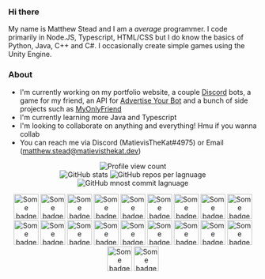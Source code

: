 ### Hi there

My name is Matthew Stead and I am a _average_ programmer. I code primarily in Node.JS, Typescript, HTML/CSS but I do know the basics of Python, Java, C++ and C#. I occasionally create simple games using the Unity Engine.

### About
- I'm currently working on my portfolio website, a couple [Discord](https://discord.com) bots, a game for my friend, an API for [Advertise Your Bot](https://ayblisting.com) and a bunch of side projects such as [MyOnlyFriend](https://github.com/MatievisTheKat/VirtualFriend)
- I'm currently learning more Java and Typescript
- I'm looking to collaborate on anything and everything! Hmu if you wanna collab
- You can reach me via Discord (MatievisTheKat#4975) or Email (matthew.stead@matievisthekat.dev)

<p align="center">
  <img src="https://komarev.com/ghpvc/?username=MatievisTheKat" alt="Profile view count" />
  <br />
  <img src="https://raw.githubusercontent.com/MatievisTheKat/MatievisTheKat/master/profile-summary-card-output/monokai/0-profile-details.svg" alt="GitHub stats" />
  <img src="https://raw.githubusercontent.com/MatievisTheKat/MatievisTheKat/master/profile-summary-card-output/monokai/1-repos-per-language.svg" alt="GitHub repos per lagnuage" />
  <img src="https://raw.githubusercontent.com/MatievisTheKat/MatievisTheKat/master/profile-summary-card-output/monokai/2-most-commit-language.svg" alt="GitHub mnost commit lagnuage" />
</p>

<p align="center">
  <img src="https://matievisthekat.github.io/MatievisTheKat/bootstrap-plain.svg" width="50px" alt="Some badge" />
  <img src="https://matievisthekat.github.io/MatievisTheKat/csharp-original.svg" width="50px" alt="Some badge" />
  <img src="https://matievisthekat.github.io/MatievisTheKat/electron-original.svg" width="50px" alt="Some badge" />
  <img src="https://matievisthekat.github.io/MatievisTheKat/git-original.svg" width="50px" alt="Some badge" />
  <img src="https://matievisthekat.github.io/MatievisTheKat/github-original.svg" width="50px" alt="Some badge" />
  <img src="https://matievisthekat.github.io/MatievisTheKat/go-original.svg" width="50px" alt="Some badge" />
  <img src="https://matievisthekat.github.io/MatievisTheKat/html5-original.svg" width="50px" alt="Some badge" />
  <img src="https://matievisthekat.github.io/MatievisTheKat/java-original.svg" width="50px" alt="Some badge" />
  <img src="https://matievisthekat.github.io/MatievisTheKat/javascript-original.svg" width="50px" alt="Some badge" />
  <img src="https://matievisthekat.github.io/MatievisTheKat/jquery-original.svg" width="50px" alt="Some badge" />
  <img src="https://matievisthekat.github.io/MatievisTheKat/mongodb-original.svg" width="50px" alt="Some badge" />
  <img src="https://matievisthekat.github.io/MatievisTheKat/mysql-original.svg" width="50px" alt="Some badge" />
  <img src="https://matievisthekat.github.io/MatievisTheKat/nginx-original.svg" width="50px" alt="Some badge" />
  <img src="https://matievisthekat.github.io/MatievisTheKat/nodejs-original.svg" width="50px" alt="Some badge" />
  <img src="https://matievisthekat.github.io/MatievisTheKat/npm-original-wordmark.svg" width="50px" alt="Some badge" />
  <img src="https://matievisthekat.github.io/MatievisTheKat/php-plain.svg" width="50px" alt="Some badge" />
  <img src="https://matievisthekat.github.io/MatievisTheKat/postgresql-original.svg" width="50px" alt="Some badge" />
  <img src="https://matievisthekat.github.io/MatievisTheKat/python-original.svg" width="50px" alt="Some badge" />
  <img src="https://matievisthekat.github.io/MatievisTheKat/react-original.svg" width="50px" alt="Some badge" />
  <img src="https://matievisthekat.github.io/MatievisTheKat/typescript-original.svg" width="50px" alt="Some badge" />
</p>
